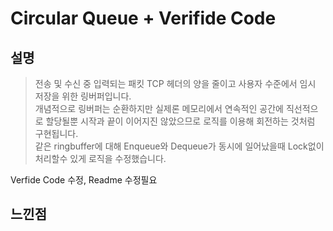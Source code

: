 # Circular Queue + Verifide Code
## 설명
>전송 및 수신 중 입력되는 패킷 TCP 헤더의 양을 줄이고 사용자 수준에서 임시 저장을 위한 링버퍼입니다.  
개념적으로 링버퍼는 순환하지만 실제론 메모리에서 연속적인 공간에 직선적으로 할당될뿐 시작과 끝이 이어지진 않았으므로 로직를 이용해 회전하는 것처럼 구현됩니다.  
같은 ringbuffer에 대해 Enqueue와 Dequeue가 동시에 일어났을때 Lock없이 처리할수 있게 로직을 수정했습니다.

Verfide Code 수정, Readme 수정필요


## 느낀점
